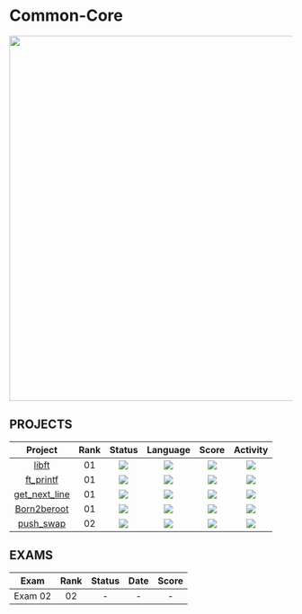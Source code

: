 # Common-Core
<div align="center">
  <img src="https://github.com/RuiPires999/Website-Images/blob/main/Common%20Core%20(1).png" width="650"/>
</div>


## PROJECTS
<div align="center">

| Project | Rank | Status | Language | Score | Activity |
| :---: | :---: | :---: | :---: | :---: | :---: |
| [libft](https://github.com/RuiPires999/Libft) | 01 | <img src="https://img.shields.io/badge/done-sucess" /> |<img src="https://img.shields.io/github/languages/top/RuiPires999/Libft" /> | <img src="https://img.shields.io/badge/125%20%2F%20125%20-sucess" /> | <img src="https://img.shields.io/github/last-commit/RuiPires999/Libft" /> |
| [ft_printf](https://github.com/RuiPires999/ft_printf) | 01 | <img src="https://img.shields.io/badge/done-sucess" /> |<img src="https://img.shields.io/github/languages/top/RuiPires999/ft_printf" /> | <img src="https://img.shields.io/badge/100%20%2F%20125%20-sucess" /> | <img src="https://img.shields.io/github/last-commit/RuiPires999/ft_printf" /> |
| [get_next_line](https://github.com/RuiPires999/get_next_line) | 01 | <img src="https://img.shields.io/badge/done-sucess" /> |<img src="https://img.shields.io/github/languages/top/RuiPires999/get_next_line" /> | <img src="https://img.shields.io/badge/125%20%2F%20125%20-sucess" /> | <img src="https://img.shields.io/github/last-commit/RuiPires999/get_next_line" /> |
| [Born2beroot](https://img.shields.io/github/languages/count/RuiPires999/born2beroot) | 01 | <img src="https://img.shields.io/badge/done-sucess" /> |<img src="https://img.shields.io/github/languages/top/RuiPires999/born2beroot" /> | <img src="https://img.shields.io/badge/125%20%2F%20125%20-sucess" /> | <img src="https://img.shields.io/github/last-commit/RuiPires999/born2beroot" /> |
| [push_swap](https://github.com/RuiPires999/Push_swap) | 02 | <img src="https://img.shields.io/badge/in%20progress-grey" /> |<img src="https://img.shields.io/github/languages/top/RuiPires999/Push_swap" /> | <img src="https://img.shields.io/badge/0%20%2F%200%20-%20grey" /> | <img src="https://img.shields.io/github/last-commit/RuiPires999/Push_swap" /> |

</div>

## EXAMS
<div align="center">
  
  | Exam | Rank | Status | Date | Score |
  | :---: | :---: | :---: | :---: | :---: |
  | Exam 02 | 02 | - | - | - | - |
  
</div>
